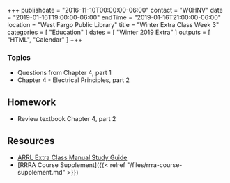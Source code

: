 +++
publishdate = "2016-11-10T00:00:00-06:00"
contact = "W0HNV"
date = "2019-01-16T19:00:00-06:00"
endTime = "2019-01-16T21:00:00-06:00"
location = "West Fargo Public Library"
title = "Winter Extra Class Week 3"
categories = [ "Education" ]
dates = [ "Winter 2019 Extra" ]
outputs = [ "HTML", "Calendar" ]
+++

### Topics

* Questions from Chapter 4, part 1
* Chapter 4 - Electrical Principles, part 2

## Homework

* Review textbook Chapter 4, part 2

## Resources

* [ARRL Extra Class Manual Study Guide](http://www.arrl.org/files/file/Extra%20Class%20License%20Manual/ECLM%2011th%20edition/ECLM%202016%20Studyguide.pdf)
* [RRRA Course Supplement]({{< relref "/files/rrra-course-supplement.md" >}})
